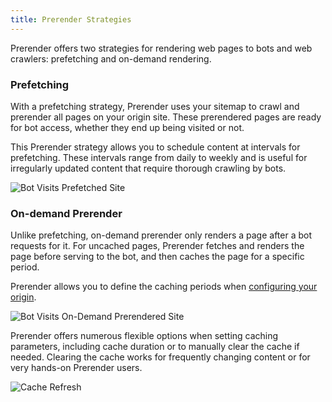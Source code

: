 ```yaml
---
title: Prerender Strategies
---
```


Prerender offers two strategies for rendering web pages to bots and web crawlers: prefetching and on-demand rendering.

### Prefetching

With a prefetching strategy, Prerender uses your sitemap to crawl and prerender all pages on your origin site. These prerendered pages are ready for bot access, whether they end up being visited or not.

This Prerender strategy allows you to schedule content at intervals for prefetching. These intervals range from daily to weekly and is useful for irregularly updated content that require thorough crawling by bots.

![Bot Visits Prefetched Site](/img/photoniq/prerendering/bot-visits-site.png)

### On-demand Prerender

Unlike prefetching, on-demand prerender only renders a page after a bot requests for it. For uncached pages, Prerender fetches and renders the page before serving to the bot, and then caches the page for a specific period. 

Prerender allows you to define the caching periods when [configuring your origin](../07-prerendering-management/manage-origins/manage-origins.md). 

![Bot Visits On-Demand Prerendered Site](/img/photoniq/prerendering/on-demand-prerender.png)

Prerender offers numerous flexible options when setting caching parameters, including cache duration or to manually clear the cache if needed. Clearing the cache works for frequently changing content or for very hands-on Prerender users.

![Cache Refresh](/img/photoniq/prerendering/refresh-cache.png)
